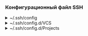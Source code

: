 ### Конфигурационный файл SSH
<details>
  <summary>~/.ssh/config</summary>
	
```conf
Host *
    UseKeychain     yes

Include config.d/*
```
</details>
<details>
  <summary>~/.ssh/config.d/VCS</summary>
	
```conf
# Custom ssh key for bitbucket
Hostbitbucket.org
	Hostname	bitbucket.org
	IdentityFile	~/.ssh/no_pass

# Custom ssh key for bitbucket
Host github.com
	Hostname	github.com
	IdentityFile	~/.ssh/id_rsa
```
</details>
<details>
  <summary>~/.ssh/config.d/Projects</summary>

```conf
Host application-load-balancer
	Horstname	192.168.0.10
	IdentityFile	~/.ssh/secure
Host application-web-1
	Horstname	192.168.0.30
	IdentityFile	~/.ssh/no_pass
	ProxyJump	application-load-balancer
Host application-web-2
	Horstname	192.168.0.31
	IdentityFile	~/.ssh/no_pass
	ProxyJump	application-load-balancer
Host application-database
	Horstname	192.168.0.20
	IdentityFile	~/.ssh/no_pass
	ProxyJump	application-load-balancer
```
</details>
